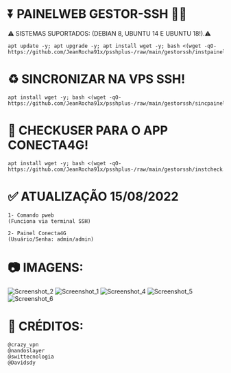 # ⏬ PAINELWEB GESTOR-SSH 👨‍💻
⚠ SISTEMAS SUPORTADOS: (DEBIAN 8, UBUNTU 14 E UBUNTU 18!).⚠
```
apt update -y; apt upgrade -y; apt install wget -y; bash <(wget -qO- https://github.com/JeanRocha91x/psshplus-/raw/main/gestorssh/instpainel.sh)
```

# ♻ SINCRONIZAR NA VPS SSH!
```
apt install wget -y; bash <(wget -qO- https://github.com/JeanRocha91x/psshplus-/raw/main/gestorssh/sincpainel.sh)
```

# 🛂 CHECKUSER PARA O APP CONECTA4G!
```
apt install wget -y; bash <(wget -qO- https://github.com/JeanRocha91x/psshplus-/raw/main/gestorssh/instcheck.sh)
```

# ✅ ATUALIZAÇÃO 15/08/2022
```
1- Comando pweb
(Funciona via terminal SSH)

2- Painel Conecta4G 
(Usuário/Senha: admin/admin)
```

# 📷 IMAGENS:
![Screenshot_2](https://user-images.githubusercontent.com/105602625/184881213-3f95b37e-9621-4c1d-b448-d6e048fe0292.jpg)
![Screenshot_1](https://user-images.githubusercontent.com/105602625/184881201-1301576a-8284-4079-9d2c-c168f7d37788.jpg)
![Screenshot_4](https://user-images.githubusercontent.com/105602625/184990006-0a13ff1c-3d57-43ec-8e9d-3d86f3f91c4d.jpg)
![Screenshot_5](https://user-images.githubusercontent.com/105602625/184990008-14ff626d-f9ce-4600-8bc5-565078e804b4.jpg)
![Screenshot_6](https://user-images.githubusercontent.com/105602625/184990872-88d01e02-fd09-4080-bb2c-f783d31c586f.jpg)

# 📜 CRÉDITOS:
```
@crazy_vpn
@nandoslayer
@swittecnologia
@Davidsdy
```

